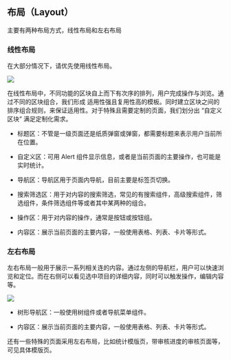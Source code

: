 ## 布局（Layout）

主要有两种布局方式，线性布局和左右布局

### 线性布局

在大部分情况下，请优先使用线性布局。

![](http://oizi4nn30.bkt.clouddn.com//20170904173225_84Qptb_layout-fullscreen.jpeg)

在线性布局中，不同功能的区块自上而下有次序的排列，用户完成操作与浏览。通过不同的区块组合，我们形成 适用性强且复用性高的模板。同时建立区块之间的 排序组合规则，来保证适用性。对于特殊且需要定制的页面，我们划分出 “自定义区块” 满足定制化需求。

- 标题区：不管是一级页面还是纸质弹窗或弹窗，都需要标题来表示用户当前所在位置。

- 自定义区：可用 Alert 组件显示信息，或者是当前页面的主要操作，也可能是实时统计。 

- 导航区：导航区用于页面内导航，目前主要是标签页切换。

- 搜索筛选区：用于对内容的搜索筛选，常见的有搜索组件，高级搜索组件，筛选组件，条件筛选组件等或者其中某两种的组合。

- 操作区：用于对内容的操作，通常是按钮或按钮组。

- 内容区：展示当前页面的主要内容，一般使用表格、列表、卡片等形式。

### 左右布局

左右布局一般用于展示一系列相关连的内容。通过左侧的导航栏，用户可以快速浏览和定位。而在右侧可以看见选中项目的详细内容，同时可以触发操作，编辑内容等。

![](http://oizi4nn30.bkt.clouddn.com//20170905093606_qbVMD0_layout-splitsceen.jpeg)

- 树形导航区：一般使用树组件或者导航菜单组件。

- 内容区：展示当前页面的主要内容，一般使用表格、列表、卡片等形式。

还有一些特殊的页面采用左右布局，比如统计模版页，带审核进度的审核页面等，可见具体模版页。
